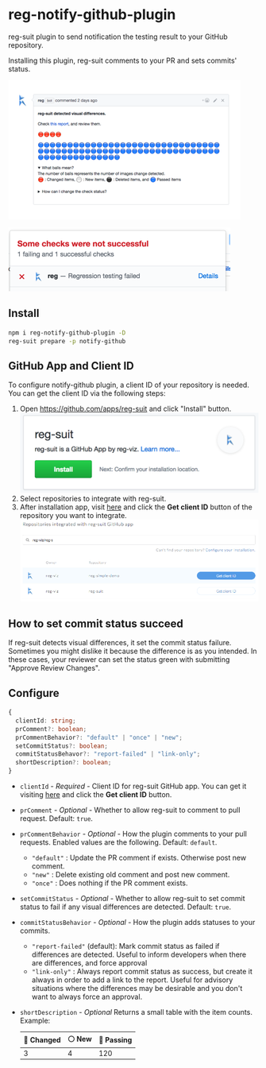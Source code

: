 # reg-notify-github-plugin

reg-suit plugin to send notification the testing result to your GitHub repository.

Installing this plugin, reg-suit comments to your PR and sets commits' status.

![](images/capt_pr_comment.png)

![](images/capt_status.png)

## Install

```sh
npm i reg-notify-github-plugin -D
reg-suit prepare -p notify-github
```

## GitHub App and Client ID

To configure notify-github plugin, a client ID of your repository is needed. You can get the client ID via the following steps:

1. Open https://github.com/apps/reg-suit and click "Install" button.  
   ![](images/capt_install_app.png)
1. Select repositories to integrate with reg-suit.
1. After installation app, visit [here](https://reg-viz.github.io/gh-app/) and click the **Get client ID** button of the repository you want to integrate.  
   ![](images/capt_client_id.png)

## How to set commit status succeed

If reg-suit detects visual differences, it set the commit status failure. Sometimes you might dislike it because the difference is as you intended. In these cases, your reviewer can set the status green with submitting "Approve Review Changes".

## Configure

```ts
{
  clientId: string;
  prComment?: boolean;
  prCommentBehavior?: "default" | "once" | "new";
  setCommitStatus?: boolean;
  commitStatusBehavor?: "report-failed" | "link-only";
  shortDescription?: boolean;
}
```

- `clientId` - _Required_ - Client ID for reg-suit GitHub app. You can get it visiting [here](https://reg-viz.github.io/gh-app/) and click the **Get client ID** button.
- `prComment` - _Optional_ - Whether to allow reg-suit to comment to pull request. Default: `true`.
- `prCommentBehavior` - _Optional_ - How the plugin comments to your pull requests. Enabled values are the following. Default: `default`.
  - `"default"` : Update the PR comment if exists. Otherwise post new comment.
  - `"new"` : Delete existing old comment and post new comment.
  - `"once"` : Does nothing if the PR comment exists.
- `setCommitStatus` - _Optional_ - Whether to allow reg-suit to set commit status to fail if any visual differences are detected. Default: `true`.
- `commitStatusBehavior` - _Optional_ - How the plugin adds statuses to your commits.
  - `"report-failed"` (default): Mark commit status as failed if differences are detected. Useful to inform developers when there are differences, and force approval
  - `"link-only"` : Always report commit status as success, but create it always in order to add a link to the report. Useful for advisory situations where the differences may be desirable and you don't want to always force an approval.
- `shortDescription` - _Optional_ Returns a small table with the item counts.
  Example:

  | 🔴 Changed | ⚪️ New | 🔵 Passing |
  | ---------- | ------- | ---------- |
  | 3          | 4       | 120        |
